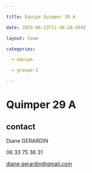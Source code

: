 ```yaml
---

title: Équipe Quimper 29 A

date: 2025-06-23T11:46:28.059Z

layout: team

categories:

  - équipe

  - groupe-2

---
```


# Quimper 29 A



## contact 

Diane GERARDIN

06 33 75 36 31

diane.gerardin@gmail.com

